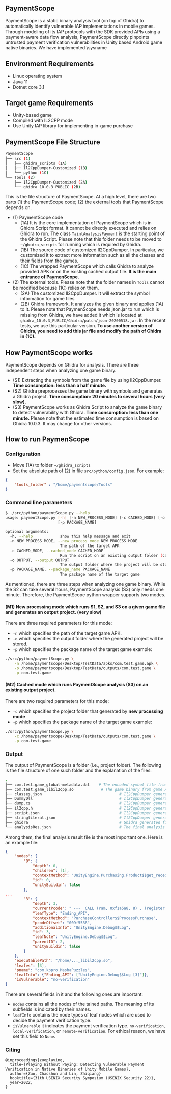## PaymentScope
PaymentScope is a static binary analysis tool (on top of Ghidra) to automatically identify vulnerable IAP implementations in mobile games. Through modeling of its IAP protocols with the SDK provided APIs using a payment-aware data flow analysis, PaymentScope directly pinpoints untrusted payment verification vulnerabilities in Unity based Android game native binaries. We have implemented \sysname

## Environment Requirements
* Linux operating system
* Java 11
* Dotnet core 3.1
## Target game Requirements
* Unity-based game
* Compiled with IL2CPP mode
* Use Unity IAP library for implementing in-game purchase
## PaymentScope File Structure
```bash
PaymentScope
├── src (1)
│   ├── ghidra_scripts (1A)
│   ├── Il2CppDumper-Customized (1B)
│   └── python (1C)
└── Tools (2)
    ├── Il2CppDumper-Customized (2A)
    └── ghidra_10.0.3_PUBLIC (2B)
```
This is the file structure of PaymentScope. At a high level, there are two parts (1) the PaymentScope code; (2) the external tools that PaymentScope depends on. 
* (1) PaymentScope code
	* (1A) It is the core implementation of PaymentScope which is in Ghidra Script format. It cannot be directly executed and relies on Ghidra to run. The class `TaintAnalysisPayment` is the starting point of the Ghidra Script. Please note that this folder needs to be moved to `~/ghidra_scripts` for running which is required by Ghidra.
	* (1B) The source code of customized Il2CppDumper. In particular, we customized it to extract more information such as all the classes and their fields from the games.
	* (1C) The wrapped PaymentScope which calls Ghidra to analyze provided APK or on the existing cached output file. **It is the main entrance of PaymenScope**.
* (2) The external tools. Please note that the folder names in `Tools` cannot be modified because (1C) relies on them.
	* (2A) The customized Il2CppDumper. It will extract the symbol information for game files
	* (2B) Ghidra framework. It analyzes the given binary and applies (1A) to it. Please note that PaymenScope needs json.jar to run which is missing from Ghidra, we have added it which is located at `ghidra_10.0.3_PUBLIC/Ghidra/patch/json-20200518.jar`. In the recent tests, we use this particular version. **To use another version of Ghidra, you need to add this jar file and modify the path of Ghidra in (1C).**

## How PaymentScope works
PaymentScope depends on Ghidra for analysis. There are three independent steps when analyzing one game binary.
* (S1) Extracting the symbols from the game file by using Il2CppDumper. **Time consumption: less than a half minute.**
* (S2) Ghidra preprocesses the game binary with symbols and generates a Ghidra project. **Time consumption: 20 minutes to several hours (very slow).**
* (S3) PaymentScope works as Ghidra Script to analyze the game binary to detect vulnerability with Ghidra. **Time consumption: less than one minute.**
Please note that the estimated time consumption is based on Ghidra 10.0.3. It may change for other versions.

## How to run PaymenScope
### Configuration
* Move  (1A) to folder `~/ghidra_scripts`
* Set the absolute path of (2) in file `src/python/config.json`. For example: 
```json
{
    "tools_folder" : "/home/paymentscope/Tools"
}
```
### Command line parameters
```bash
$ ./src/python/paymentScope.py --help
usage: paymentScope.py [-h] [-n NEW_PROCESS_MODE] [-c CACHED_MODE] [-o OUTPUT]
                       [-p PACKAGE_NAME]

optional arguments:
  -h, --help            show this help message and exit
  -n NEW_PROCESS_MODE, --new_process_mode NEW_PROCESS_MODE
                        The path of the target APK
  -c CACHED_MODE, --cached_mode CACHED_MODE
                        Run the script on an existing output folder (cached)
  -o OUTPUT, --output OUTPUT
                        The output folder where the project will be stored
  -p PACKAGE_NAME, --package_name PACKAGE_NAME
                        The package name of the target game
```
As mentioned, there are three steps when analyzing one game binary. While the S2 can take several hours, PaymentScope analysis (S3) only needs one minute. Therefore, the PaymentScope python wrapper supports two modes.
#### (M1) New processing mode which runs S1, S2, and S3 on a given game file and generates an output project. (very slow)
There are three required parameters for this mode:
* `-n` which specifies the path of the target game APK.
* `-o` which specifies the output folder where the generated project will be stored.
* `-p` which specifies the package name of the target game
example:
```bash
./src/python/paymentScope.py \
    -n /home/paymentscope/Desktop/TestData/apks/com.test.game.apk \
    -o /home/paymentscope/Desktop/TestData/outputs/com.test.game \
    -p com.test.game
```
#### (M2) Cached mode which runs PaymentScope analysis (S3) on an existing output project. 
There are two required parameters for this mode:
* `-c` which specifies the project folder that generated by **new processing mode**
* `-p` which specifies the package name of the target game
example:
```bash
./src/python/paymentScope.py \
    -c /home/paymentscope/Desktop/TestData/outputs/com.test.game \
    -p com.test.game
```
### Output
The output of PaymentScope is a folder (i.e., project folder). The following is the file structure of one such folder and the explanation of the files:
```bash
.
├── com.test.game_global-metadata.dat    # The encoded symbol file from game APK
├── com.test.game_libil2cpp.so	          # The game binary from game APK
├── classes.json                                  # Il2CppDumper generated file
├── DummyDll                                      # Il2CppDumper generated files
├── dump.cs                                       # Il2CppDumper generated file
├── il2cpp.h                                      # Il2CppDumper generated file
├── script.json                                   # Il2CppDumper generated file
├── stringliteral.json                            # Il2CppDumper generated file    
├── ghidra                                        # Ghidra generated files
└── analysisRes.json                              # The final analysis result file    
```
Among them, the final analysis result file is the most important one. Here  is an example file:
```json
{
    "nodes": {
        "0": {
            "depth": 0,
            "children": [1],
            "contextMethod": "UnityEngine.Purchasing.Product$$get_receipt",
            "id": 0,
            "unityBuildin": false
        },
...
        "3": {
            "depth": 3,
            "currentPcode": " ---  CALL (ram, 0xf1a5a8, 8) , (register, 0x4000, 8) , (const, 0x0, 8)",
            "leafType": "Ending_API",
            "contextMethod": "PurchaseController$$ProcessPurchase",
            "pcodeOffset": "009f5538",
            "additionalInfo": "UnityEngine.Debug$$Log",
            "id": 3,
            "leafNote": "UnityEngine.Debug$$Log",
            "parentID": 2,
            "unityBuildin": false
        }
    },
    "executablePath": "/home/..._libil2cpp.so",
    "leafes": [3],
    "pname": "com.kbpro.MashaPuzzles",
    "leafInfo": {"Ending_API": ["UnityEngine.Debug$$Log [3]"]},
    "isVulnerable": "no-verification"
}
``` 
There are several fields in it and the following ones are important:
* `nodes` contains all the nodes of the tained paths. The meaning of its subfields is indicated by their names.
* `leafInfo` contains the node types of leaf nodes which are used to decide the payment verification type. 
* `isVulnerable` it indicates the payment verification type. `no-verification`, `local-verification`, or `remote-verification`. For ethical reason, we have set this field to `None`.

### Citing

```
@inproceedings{zuoplaying,
  title={Playing Without Paying: Detecting Vulnerable Payment Verification in Native Binaries of Unity Mobile Games},
  author={Zuo, Chaoshun and Lin, Zhiqiang}
  booktitle={31th USENIX Security Symposium (USENIX Security 22)},
  year=2022,
}
```

